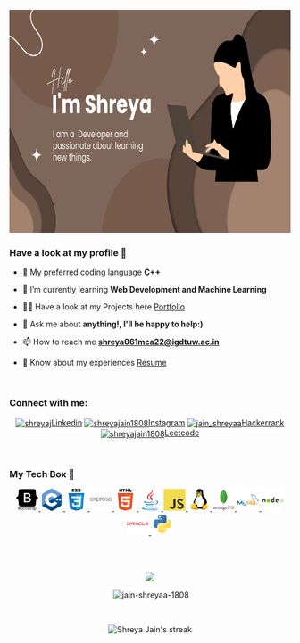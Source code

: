 <img src="githubPoster.png" alt="poster" height="400" width="1000"></img>

### Have a look at my profile 🤩

- 📄 My preferred coding language **C++**

- 🌱 I’m currently learning **Web Development and Machine Learning**

- 👨‍💻 Have a look at my Projects here [Portfolio](https://8hhmg92daiqoi2zynoz36g.on.drv.tw/www.kickstarter__blog/Home.html)

- 💬 Ask me about **anything!, I'll be happy to help:)**

- 📫 How to reach me **shreya061mca22@igdtuw.ac.in**

- 📄 Know about my experiences [Resume](https://drive.google.com/file/d/11nyoBXCFkHGZS-F551d8KxEZEbDE4tdv/view?usp=drive_link)

<br>
<h3 align="left">Connect with me:</h3>
<p align="center">
<a href="https://linkedin.com/in/-shreya-jain-" target="blank"><img align="center" src="https://raw.githubusercontent.com/rahuldkjain/github-profile-readme-generator/master/src/images/icons/Social/linked-in-alt.svg" alt="shreyaj" height="30" width="40"" />Linkedin</a>
<a href="https://instagram.com/shreyajain1808" target="blank"><img align="center" src="https://raw.githubusercontent.com/rahuldkjain/github-profile-readme-generator/master/src/images/icons/Social/instagram.svg" alt="shreyajain1808" height="30" width="40" />Instagram</a>
<a href="https://www.hackerrank.com/jain_shreyaa" target="blank"><img align="center" src="https://raw.githubusercontent.com/rahuldkjain/github-profile-readme-generator/master/src/images/icons/Social/hackerrank.svg" alt="jain_shreyaa" height="30" width="40" />Hackerrank</a>
<a href="https://www.leetcode.com/shreyajain1808" target="blank"><img align="center" src="https://raw.githubusercontent.com/rahuldkjain/github-profile-readme-generator/master/src/images/icons/Social/leet-code.svg" alt="shreyajain1808" height="30" width="40" />Leetcode</a>
</p>
<br>
<h3 align="left">My Tech Box 🧰</h3>
<p align="center"> <a href="https://getbootstrap.com" target="_blank" rel="noreferrer"> <img src="https://raw.githubusercontent.com/devicons/devicon/master/icons/bootstrap/bootstrap-plain-wordmark.svg" alt="bootstrap" width="40" height="40"/> </a> <a href="https://www.w3schools.com/cpp/" target="_blank" rel="noreferrer"> <img src="https://raw.githubusercontent.com/devicons/devicon/master/icons/cplusplus/cplusplus-original.svg" alt="cplusplus" width="40" height="40"/> </a> <a href="https://www.w3schools.com/css/" target="_blank" rel="noreferrer"> <img src="https://raw.githubusercontent.com/devicons/devicon/master/icons/css3/css3-original-wordmark.svg" alt="css3" width="40" height="40"/> </a> <a href="https://expressjs.com" target="_blank" rel="noreferrer"> <img src="https://raw.githubusercontent.com/devicons/devicon/master/icons/express/express-original-wordmark.svg" alt="express" width="40" height="40"/> </a> <a href="https://www.w3.org/html/" target="_blank" rel="noreferrer"> <img src="https://raw.githubusercontent.com/devicons/devicon/master/icons/html5/html5-original-wordmark.svg" alt="html5" width="40" height="40"/> </a> <a href="https://www.java.com" target="_blank" rel="noreferrer"> <img src="https://raw.githubusercontent.com/devicons/devicon/master/icons/java/java-original.svg" alt="java" width="40" height="40"/> </a> <a href="https://developer.mozilla.org/en-US/docs/Web/JavaScript" target="_blank" rel="noreferrer"> <img src="https://raw.githubusercontent.com/devicons/devicon/master/icons/javascript/javascript-original.svg" alt="javascript" width="40" height="40"/> </a> <a href="https://www.linux.org/" target="_blank" rel="noreferrer"> <img src="https://raw.githubusercontent.com/devicons/devicon/master/icons/linux/linux-original.svg" alt="linux" width="40" height="40"/> </a> <a href="https://www.mongodb.com/" target="_blank" rel="noreferrer"> <img src="https://raw.githubusercontent.com/devicons/devicon/master/icons/mongodb/mongodb-original-wordmark.svg" alt="mongodb" width="40" height="40"/> </a> <a href="https://www.mysql.com/" target="_blank" rel="noreferrer"> <img src="https://raw.githubusercontent.com/devicons/devicon/master/icons/mysql/mysql-original-wordmark.svg" alt="mysql" width="40" height="40"/> </a> <a href="https://nodejs.org" target="_blank" rel="noreferrer"> <img src="https://raw.githubusercontent.com/devicons/devicon/master/icons/nodejs/nodejs-original-wordmark.svg" alt="nodejs" width="40" height="40"/> </a> <a href="https://www.oracle.com/" target="_blank" rel="noreferrer"> <img src="https://raw.githubusercontent.com/devicons/devicon/master/icons/oracle/oracle-original.svg" alt="oracle" width="40" height="40"/> </a> <a href="https://www.python.org" target="_blank" rel="noreferrer"> <img src="https://raw.githubusercontent.com/devicons/devicon/master/icons/python/python-original.svg" alt="python" width="40" height="40"/> </a> </p>
<br><br>
<p align="center"><img align="center" width="500" src="https://github-readme-stats-git-masterrstaa-rickstaa.vercel.app/api/top-langs?username=jain-shreyaa-1808&show_icons=true&locale=en&layout=compact" /></p>

<p align="center">&nbsp;<img align="center" src="https://github-readme-stats-git-masterrstaa-rickstaa.vercel.app/api?username=jain-shreyaa-1808&&show_icons=true" alt="jain-shreyaa-1808" /></p>
<br>
<p align="center">
 <img title="🔥 Get streak stats for your profile at git.io/streak-stats" alt="Shreya Jain's streak" src="https://github-readme-streak-stats.herokuapp.com/?user=jain-shreyaa-1808&theme=black-ice&hide_border=true&stroke=0000&background=060A0CD0"/>
</p>
<br>                                                                                                                                                                
<!-- ![snake gif](https://github.com/AartiKushwaha/AartiKushwaha/blob/output/github-contribution-grid-snake.svg) -->
